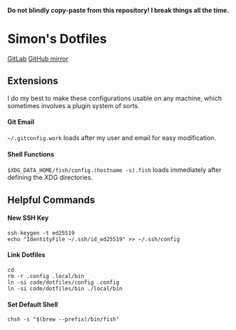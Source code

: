 **Do not blindly copy-paste from this repository! I break things all the time.**

# Simon's Dotfiles

[GitLab](https://gitlab.com/swanysimon/dotfiles)
[GitHub mirror](https://github.com/swanysimon/dotfiles)

## Extensions

I do my best to make these configurations usable on any machine, which sometimes
involves a plugin system of sorts.

#### Git Email

`~/.gitconfig.work` loads after my user and email for easy modification.

#### Shell Functions

`$XDG_DATA_HOME/fish/config.(hostname -s).fish` loads immediately after defining
the XDG directories.

## Helpful Commands

#### New SSH Key

```shell
ssh-keygen -t ed25519
echo "IdentityFile ~/.ssh/id_ed25519" >> ~/.ssh/config
```

#### Link Dotfiles

```shell
cd
rm -r .config .local/bin
ln -si code/dotfiles/config .config
ln -si code/dotfiles/bin ./local/bin
```

#### Set Default Shell

```shell
chsh -s "$(brew --prefix)/bin/fish"
```
